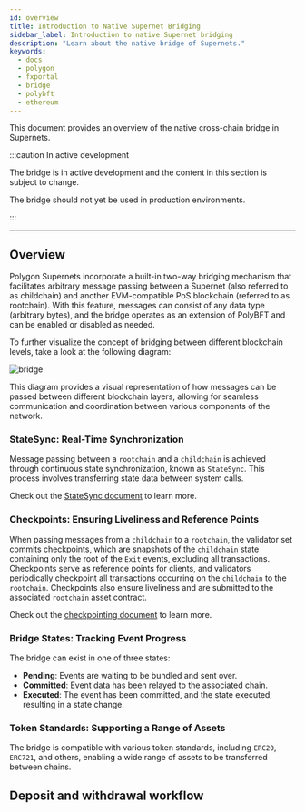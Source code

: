 ```yaml
---
id: overview
title: Introduction to Native Supernet Bridging
sidebar_label: Introduction to native Supernet bridging
description: "Learn about the native bridge of Supernets."
keywords:
  - docs
  - polygon
  - fxportal
  - bridge
  - polybft
  - ethereum
---
```


This document provides an overview of the native cross-chain bridge in Supernets.

:::caution In active development

The bridge is in active development and the content in this section is subject to change.

The bridge should not yet be used in production environments.

:::

---

## Overview

Polygon Supernets incorporate a built-in two-way bridging mechanism that facilitates arbitrary message passing between a Supernet (also referred to as childchain) and another EVM-compatible PoS blockchain (referred to as rootchain). With this feature, messages can consist of any data type (arbitrary bytes), and the bridge operates as an extension of PolyBFT and can be enabled or disabled as needed.

To further visualize the concept of bridging between different blockchain levels, take a look at the following diagram:

<div>
  <img src="/img/supernets/l1-l2-l3.excalidraw.png" alt="bridge" style={{display: 'block', margin: '0 auto', width: '290px', height: 'auto', objectFit: 'contain'}}/>
</div>

This diagram provides a visual representation of how messages can be passed between different blockchain layers, allowing for seamless communication and coordination between various components of the network.

### StateSync: Real-Time Synchronization

Message passing between a `rootchain` and a `childchain` is achieved through continuous state synchronization, known as `StateSync`. This process involves transferring state data between system calls.

Check out the [StateSync document](/docs/supernets/design/bridge/statesync.md) to learn more.

### Checkpoints: Ensuring Liveliness and Reference Points

When passing messages from a `childchain` to a `rootchain`, the validator set commits checkpoints, which are snapshots of the `childchain` state containing only the root of the `Exit` events, excluding all transactions. Checkpoints serve as reference points for clients, and validators periodically checkpoint all transactions occurring on the `childchain` to the `rootchain`. Checkpoints also ensure liveliness and are submitted to the associated `rootchain` asset contract.

Check out the [checkpointing document](/docs/supernets/design/bridge/checkpoint.md) to learn more.

### Bridge States: Tracking Event Progress

The bridge can exist in one of three states:

- **Pending**: Events are waiting to be bundled and sent over.
- **Committed**: Event data has been relayed to the associated chain.
- **Executed**: The event has been committed, and the state executed, resulting in a state change.

### Token Standards: Supporting a Range of Assets

The bridge is compatible with various token standards, including `ERC20`, `ERC721`, and others, enabling a wide range of assets to be transferred between chains.

## Deposit and withdrawal workflow
